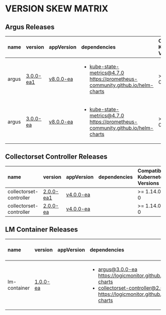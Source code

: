 # VERSION SKEW MATRIX
## Argus Releases
| name | version | appVersion | dependencies | Compatible Kubernetes Versions |
| :---- | :---- | :---- | :---- | :---- |
| argus | [3.0.0-ea1](https://github.com/logicmonitor/helm-charts/releases/tag/argus-3.0.0-ea1) | [v8.0.0-ea](https://hub.docker.com/r/logicmonitor/argus/tags?page=1&name=v8.0.0-ea) | <ul> <li>kube-state-metrics@4.7.0 https://prometheus-community.github.io/helm-charts</li> </ul> | >= 1.14.0-0 | 
| argus | [3.0.0-ea](https://github.com/logicmonitor/helm-charts/releases/tag/argus-3.0.0-ea) | [v8.0.0-ea](https://hub.docker.com/r/logicmonitor/argus/tags?page=1&name=v8.0.0-ea) | <ul> <li>kube-state-metrics@4.7.0 https://prometheus-community.github.io/helm-charts</li> </ul> | >= 1.14.0-0 | 

## Collectorset Controller Releases
| name | version | appVersion | dependencies | Compatible Kubernetes Versions |
| :---- | :---- | :---- | :---- | :---- |
| collectorset-controller | [2.0.0-ea1](https://github.com/logicmonitor/helm-charts/releases/tag/collectorset-controller-2.0.0-ea1) | [v4.0.0-ea](https://hub.docker.com/r/logicmonitor/collectorset-controller/tags?page=1&name=v4.0.0-ea) | <ul>  </ul> | >= 1.14.0-0 | 
| collectorset-controller | [2.0.0-ea](https://github.com/logicmonitor/helm-charts/releases/tag/collectorset-controller-2.0.0-ea) | [v4.0.0-ea](https://hub.docker.com/r/logicmonitor/collectorset-controller/tags?page=1&name=v4.0.0-ea) | <ul>  </ul> | >= 1.14.0-0 | 

## LM Container Releases
| name | version | appVersion | dependencies | Compatible Kubernetes Versions |
| :---- | :---- | :---- | :---- | :---- |
| lm-container | [1.0.0-ea](https://github.com/logicmonitor/helm-charts/releases/tag/lm-container-1.0.0-ea) |  | <ul> <li>argus@3.0.0-ea https://logicmonitor.github.io/helm-charts</li><li>collectorset-controller@2.0.0-ea https://logicmonitor.github.io/helm-charts</li> </ul> |  | 
